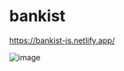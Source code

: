 # bankist

https://bankist-js.netlify.app/

![image](https://user-images.githubusercontent.com/65421302/107586147-3f95cf80-6bb4-11eb-822f-7b2d6b07f28c.png)

